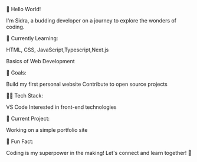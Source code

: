 👋 Hello World!

I'm Sidra, a budding developer on a journey to explore the wonders of coding.

🚀 Currently Learning:

HTML, CSS, JavaScript,Typescript,Next.js

Basics of Web Development

🌱 Goals:

Build my first personal website
Contribute to open source projects

👩‍💻 Tech Stack:

VS Code
Interested in front-end technologies

🎯 Current Project:

Working on a simple portfolio site

🎉 Fun Fact:

Coding is my superpower in the making!
Let's connect and learn together! 🚀
